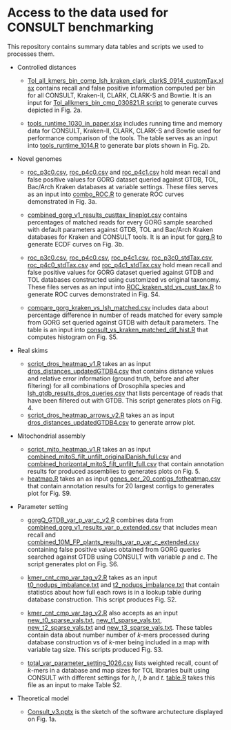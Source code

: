 # Access to the data used for CONSULT benchmarking

This repository contains summary data tables and scripts we used to processes them.


* Controlled distances
  - [Tol_all_kmers_bin_comp_lsh_kraken_clark_clarkS_0914_customTax.xlsx](https://github.com/noraracht/lsh_scripts/blob/main/Tol_all_kmers_bin_comp_lsh_kraken_clark_clarkS_0914_customTax.xlsx) contains recall and false positive information computed per bin for all CONSULT, Kraken-II, CLARK, CLARK-S and Bowtie. It is an input for [Tol_allkmers_bin_cmp_030821.R script](https://github.com/noraracht/lsh_scripts/blob/main/Tol_allkmers_bin_cmp_030721.R) to generate curves depicted in Fig. 2a. 
  
   - [tools_runtime_1030_in_paper.xlsx](https://github.com/noraracht/lsh_scripts/blob/main/tools_runtime_1030_in_paper.xlsx) includes running time and memory data for CONSULT, Kraken-II, CLARK, CLARK-S and Bowtie used for performance comparison of the tools. The table serves as an input into [tools_runtime_1014.R](https://github.com/noraracht/lsh_scripts/blob/main/tools_runtime_1014.R) to generate bar plots shown in Fig. 2b. 
    
    
* Novel genomes
   - [roc_p3c0.csv](https://github.com/noraracht/lsh_scripts/blob/main/roc_p3c0.csv), [roc_p4c0.csv](https://github.com/noraracht/lsh_scripts/blob/main/roc_p4c0.csv) and [roc_p4c1.csv](https://github.com/noraracht/lsh_scripts/blob/main/roc_p4c1.csv) hold mean recall and false positive values for GORG dataset queried against  GTDB, TOL, Bac/Arch Kraken databases at variable settings. These files serves as an input into [combo_ROC.R](https://github.com/noraracht/lsh_scripts/blob/main/combo_ROC.R) to generate ROC curves demonstrated in Fig. 3a.
     
   - [combined_gorg_v1_results_custtax_lineplot.csv](https://github.com/noraracht/lsh_scripts/blob/main/combined_gorg_v1_results_custtax_lineplot.csv) contains percentages of matched reads for every GORG sample searched with default parameters against GTDB, TOL and Bac/Arch Kraken databases for Kraken and CONSULT tools. It is an input for [gorg.R](https://github.com/noraracht/lsh_scripts/blob/main/gorg.R) to generate ECDF curves on Fig. 3b.
 
   - [roc_p3c0.csv](https://github.com/noraracht/lsh_scripts/blob/main/roc_p3c0.csv), [roc_p4c0.csv](https://github.com/noraracht/lsh_scripts/blob/main/roc_p4c0.csv), [roc_p4c1.csv](https://github.com/noraracht/lsh_scripts/blob/main/roc_p4c1.csv), [roc_p3c0_stdTax.csv](https://github.com/noraracht/lsh_scripts/blob/main/roc_p3c0_stdTax.csv), [roc_p4c0_stdTax.csv](https://github.com/noraracht/lsh_scripts/blob/main/roc_p4c0_stdTax.csv) and [roc_p4c1_stdTax.csv](https://github.com/noraracht/lsh_scripts/blob/main/roc_p4c1_stdTax.csv) hold mean recall and false positive values for GORG dataset queried against  GTDB and TOL databases constructed using customized vs original taxonomy. These files serves as an input into [ROC_kraken_std_vs_cust_tax.R](https://github.com/noraracht/lsh_scripts/blob/main/ROC_kraken_std_vs_cust_tax.R) to generate ROC curves demonstrated in Fig. S4. 
   
   - [compare_gorg_kraken_vs_lsh_matched.csv](https://github.com/noraracht/lsh_scripts/blob/main/compare_gorg_kraken_vs_lsh_matched.csv) includes data about percentage difference in number of reads matched for every sample from GORG set queried against GTDB with default parameters. The table is an input into [consult_vs_kraken_matched_dif_hist.R](https://github.com/noraracht/lsh_scripts/blob/main/consult_vs_kraken_matched_dif_hist.R) that computes histogram on Fig. S5.
  
  
* Real skims
   - [script_dros_heatmap_v1.R](https://github.com/noraracht/lsh_scripts/blob/main/script_dros_heatmap_v1.R) takes an as input [dros_distances_updatedGTDB4.csv](https://github.com/noraracht/lsh_scripts/blob/main/dros_distances_updatedGTDB4.csv) that contains distance values and relative error information (ground truth, before and after filtering) for all combinations of Drosophila species and [lsh_gtdb_results_dros_queries.csv](https://github.com/noraracht/lsh_scripts/blob/main/lsh_gtdb_results_dros_queries.csv) that lists percentage of reads that have been filtered out with GTDB. This script generates plots on Fig. 4. 
   - [script_dros_heatmap_arrows_v2.R](https://github.com/noraracht/lsh_scripts/blob/main/script_dros_heatmap_arrows_v2.R) takes an as input [dros_distances_updatedGTDB4.csv](https://github.com/noraracht/lsh_scripts/blob/main/dros_distances_updatedGTDB4.csv) to generate arrow plot.
 
 
* Mitochondrial assembly
   - [script_mito_heatmap_v1.R](https://github.com/noraracht/lsh_scripts/blob/main/script_mito_heatmap_v1.R) takes an as input [combined_mitoS_filt_unfilt_originalDanish_full.csv](https://github.com/noraracht/lsh_scripts/blob/main/combined_mitoS_filt_unfilt_originalDanish_full.csv) and [combined_horizontal_mitoS_filt_unfilt_full.csv](https://github.com/noraracht/lsh_scripts/blob/main/combined_horizontal_mitoS_filt_unfilt_full.csv) that contain annotation results for produced assemblies to generates plots on Fig. 5.
   - [heatmap.R](https://github.com/noraracht/lsh_scripts/blob/main/heatmap.R) takes an as input [genes_per_20_contigs_fotheatmap.csv](https://github.com/noraracht/lsh_scripts/blob/main/genes_per_20_contigs_fotheatmap.csv) that contain annotation results for 20 largest contigs to generates plot for Fig. S9.
 
 
 * Parameter setting
    - [gorgQ_GTDB_var_p_var_c_v2.R](https://github.com/noraracht/lsh_scripts/blob/main/gorgQ_GTDB_var_p_var_c_v2.R) combines data from [combined_gorg_v1_results_var_p_extended.csv](https://github.com/noraracht/lsh_scripts/blob/main/combined_gorg_v1_results_var_p_extended.csv) that includes mean recall and [combined_10M_FP_plants_results_var_p_var_c_extended.csv](https://github.com/noraracht/lsh_scripts/blob/main/combined_10M_FP_plants_results_var_p_var_c_extended.csv) containing false positive values obtained from GORG queries searched against GTDB using CONSULT with variable *p* and *c*. The script generates plot on Fig. S6.
    
    -  [kmer_cnt_cmp_var_tag_v2.R](https://github.com/noraracht/lsh_scripts/blob/main/kmer_cnt_cmp_var_tag_v2.R) takes as an input  [t0_nodups_imbalance.txt](https://github.com/noraracht/lsh_scripts/blob/main/t0_nodups_imbalance.txt) and  [t2_nodups_imbalance.txt](https://github.com/noraracht/lsh_scripts/blob/main/t2_nodups_imbalance.txt) that contain statistics about how full each rows is in a lookup table during database construction. This script produces Fig. S2. 
    
    - [kmer_cnt_cmp_var_tag_v2.R](https://github.com/noraracht/lsh_scripts/blob/main/kmer_cnt_cmp_var_tag_v2.R) also accepts as an input [new_t0_sparse_vals.txt](https://github.com/noraracht/lsh_scripts/blob/main/new_t0_sparse_vals.txt), [new_t1_sparse_vals.txt](https://github.com/noraracht/lsh_scripts/blob/main/new_t1_sparse_vals.txt), [new_t2_sparse_vals.txt](https://github.com/noraracht/lsh_scripts/blob/main/new_t2_sparse_vals.txt) and [new_t3_sparse_vals.txt](https://github.com/noraracht/lsh_scripts/blob/main/new_t3_sparse_vals.txt). These tables contain data about number number of *k*-mers processed during database construction vs of *k*-mer being included in a map with variable tag size. This scripts produced Fig. S3.
    
    - [total_var_parameter_setting_1026.csv](https://github.com/noraracht/lsh_scripts/blob/main/total_var_parameter_setting_1026.csv) lists weighted recall, count of *k*-mers in a database and map sizes for TOL libraries built using CONSULT with different settings for *h*, *l*, *b* and *t*. [table.R](https://github.com/noraracht/lsh_scripts/blob/main/table.R) takes this file as an input to make Table S2.


* Theoretical model
   <!--- Scirpt to generate theoretical model in Fig. 1b. and Fig. S1.-->
   - [Consult_v3.pptx](https://github.com/noraracht/lsh_scripts/blob/main/Consult_v3.pptx) is the sketch of the software archutecture displayed on Fig. 1a.





